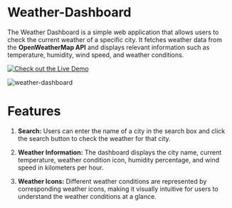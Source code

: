 # Weather-Dashboard
<p>The Weather Dashboard is a simple web application that allows users to check the current weather of a specific city. It fetches weather data from the <b>OpenWeatherMap API</b> and displays relevant information such as temperature, humidity, wind speed, and weather conditions.</p>

[![Check out the Live Demo](https://img.shields.io/badge/Live%20Demo-Visualize%20Sorting%20Algorithms-brightgreen)](https://weatherdashboard-as.netlify.app)

![weather-dashboard](https://github.com/Anushka-Singh1/Weather-Dashboard/assets/98011558/a889c3a2-0928-4568-bdaf-cdd9a7b91747)
<h1>Features</h1>
    
1. <b>Search:</b> Users can enter the name of a city in the search box and click the search button to check the weather for that city.

2. <b>Weather Information:</b> The dashboard displays the city name, current temperature, weather condition icon, humidity percentage, and wind speed in kilometers per hour.

3. <b>Weather Icons:</b> Different weather conditions are represented by corresponding weather icons, making it visually intuitive for users to understand the weather conditions at a glance.


